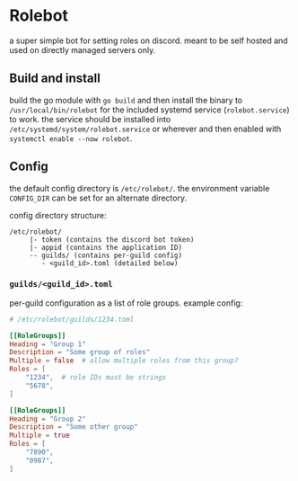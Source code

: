 # Rolebot

a super simple bot for setting roles on discord. meant to be self hosted and used on directly managed servers only.

## Build and install
build the go module with `go build` and then install the binary to `/usr/local/bin/rolebot` for the included systemd service (`rolebot.service`) to work. the service should be installed into `/etc/systemd/system/rolebot.service` or wherever and then enabled with `systemctl enable --now rolebot`.

## Config
the default config directory is `/etc/rolebot/`. the environment variable `CONFIG_DIR` can be set for an alternate directory.

config directory structure:
```
/etc/rolebot/
     |- token (contains the discord bot token)
     |- appid (contains the application ID)
     -- guilds/ (contains per-guild config)
        - <guild_id>.toml (detailed below)
```

### `guilds/<guild_id>.toml`
per-guild configuration as a list of role groups. example config:

```toml
# /etc/rolebot/guilds/1234.toml

[[RoleGroups]]
Heading = "Group 1"
Description = "Some group of roles"
Multiple = false  # allow multiple roles from this group?
Roles = [
    "1234",  # role IDs must be strings
    "5678",
]

[[RoleGroups]]
Heading = "Group 2"
Description = "Some other group"
Multiple = true
Roles = [
    "7890",
    "0987",
]
```

<!--
vim:linebreak
-->
